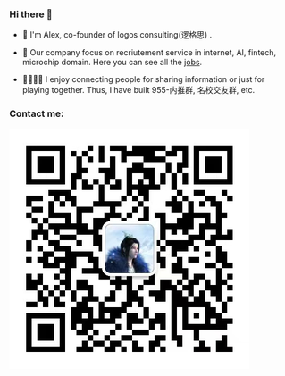 ### Hi there 👋 
 - 🤗 I'm Alex, co-founder of logos consulting(逻格思) .
 - 🎯 Our company focus on recriutement service in internet, AI, fintech, microchip domain.
      Here you can see all the [jobs](https://docs.qq.com/sheet/DYkl2T2hDQ1hkSGVN). 

 - 👨‍👨‍👦‍👦 I enjoy connecting people for sharing information or just for playing together.
       Thus, I have built 955-内推群, 名校交友群, etc.
### Contact me:
<img src="https://github.com/NicolasJY/NicolasJY/blob/main/wechat.jpg">


<!--
**NicolasJY/NicolasJY** is a ✨ _special_ ✨ repository because its `README.md` (this file) appears on your GitHub profile.

Here are some ideas to get you started:

- 🔭 I’m currently working on logos consulting
- 🌱 I’m currently learning ...
- 👯 I’m looking to collaborate on ...
- 🤔 I’m looking for help with ...
- 💬 Ask me about ...
- 📫 How to reach me: ...
- 😄 Pronouns: ...
- ⚡ Fun fact: ...
-->

